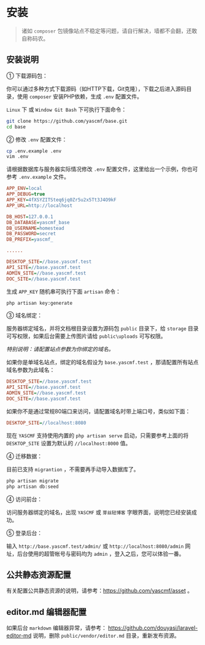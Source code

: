 # 安装

>   诸如 `composer` 包镜像站点不稳定等问题，请自行解决，墙都不会翻，还敢自称码农。


## 安装说明

① 下载源码包：

你可以通过多种方式下载源码（如HTTP下载，Git克隆），下载之后进入源码目录，使用 `composer` 安装PHP依赖，生成 `.env` 配置文件。

`Linux` 下 或 `Window Git Bash` 下可执行下面命令：

```bash
git clone https://github.com/yascmf/base.git
cd base
```

② 修改 `.env` 配置文件：

```bash
cp .env.example .env
vim .env
```

请根据数据库与服务器实际情况修改 `.env` 配置文件，这里给出一个示例，你也可参考 `.env.example` 文件。

```ini
APP_ENV=local
APP_DEBUG=true
APP_KEY=4fXSYZITSteq6jq0Zr5u2x5Tt3J4O9kF
APP_URL=http://localhost

DB_HOST=127.0.0.1
DB_DATABASE=yascmf_base
DB_USERNAME=homestead
DB_PASSWORD=secret
DB_PREFIX=yascmf_

......

DESKTOP_SITE=//base.yascmf.test
API_SITE=//base.yascmf.test
ADMIN_SITE=//base.yascmf.test
DOC_SITE=//base.yascmf.test
```

生成 `APP_KEY` 随机串可执行下面 `artisan` 命令：

```bash
php artisan key:generate
```

③ 域名绑定：

服务器绑定域名，并将文档根目录设置为源码包 `public` 目录下，给 `storage` 目录可写权限，如果后台需要上传图片请给 `public\uploads` 可写权限。

*特别说明：请配置站点参数为你绑定的域名。*

如果你是单域名站点，绑定的域名假设为 `base.yascmf.test` ，那请配置所有站点域名参数为此域名：

```ini
DESKTOP_SITE=//base.yascmf.test
API_SITE=//base.yascmf.test
ADMIN_SITE=//base.yascmf.test
DOC_SITE=//base.yascmf.test
```

如果你不是通过常规80端口来访问，请配置域名时带上端口号，类似如下面：

```ini
DESKTOP_SITE=//localhost:8080
```

现在 `YASCMF` 支持使用内置的 `php artisan serve` 启动，只需要参考上面的将 `DESKTOP_SITE` 设置为默认的 `//localhost:8000` 值。

④ 迁移数据：

目前已支持 `migrantion` ，不需要再手动导入数据库了。

```bash
php artisan migrate
php artisan db:seed
```

④ 访问前台：

访问服务器绑定的域名，出现 `YASCMF` 或 `芽丝轻博客` 字眼界面，说明您已经安装成功。

⑤ 登录后台：

输入 `http://base.yascmf.test/admin/` 或 `http://localhost:8080/admin` 网址，后台使用的超管帐号与密码均为 `admin` ，登入之后，您可以体验一番。

## 公共静态资源配置

有关配置公共静态资源的说明，请参考：https://github.com/yascmf/asset 。

## editor.md 编辑器配置

如果后台 `markdown` 编辑器异常，请参考： https://github.com/douyasi/laravel-editor-md 说明，删除 `public/vendor/editor.md` 目录，重新发布资源。

